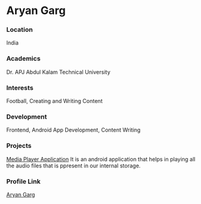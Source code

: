 # Aryan Garg

### Location

India

### Academics

Dr. APJ Abdul Kalam Technical University

### Interests

Football, Creating and Writing Content

### Development

Frontend, Android App Development, Content Writing

### Projects

[Media Player Application](https://github.com/jsrjhbaryan959/Music) It is an android application that helps in playing all the audio files that is ppresent in our internal storage.

### Profile Link

[Aryan Garg](https://github.com/jsrjhbaryan959)
